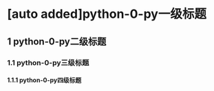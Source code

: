 # [auto added]python-0-py一级标题

## 1 python-0-py二级标题

### 1.1 python-0-py三级标题

#### 1.1.1 python-0-py四级标题
